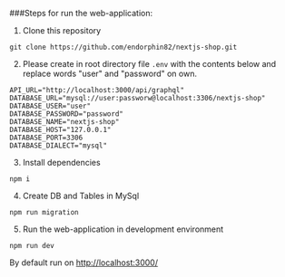 ###Steps for run the web-application:

1. Clone this repository

```git clone https://github.com/endorphin82/nextjs-shop.git```
      
2. Please create in root directory file `.env` with the contents below and replace words "user" and "password" on own.

```
API_URL="http://localhost:3000/api/graphql"
DATABASE_URL="mysql://user:passworw@localhost:3306/nextjs-shop"
DATABASE_USER="user"
DATABASE_PASSWORD="password"
DATABASE_NAME="nextjs-shop"
DATABASE_HOST="127.0.0.1"
DATABASE_PORT=3306
DATABASE_DIALECT="mysql"
```

3. Install dependencies

```npm i```

4. Create DB and Tables in MySql

```npm run migration```

5. Run the web-application in development environment

```npm run dev```


By default run on 
[http://localhost:3000/](#http://localhost:3000/) 